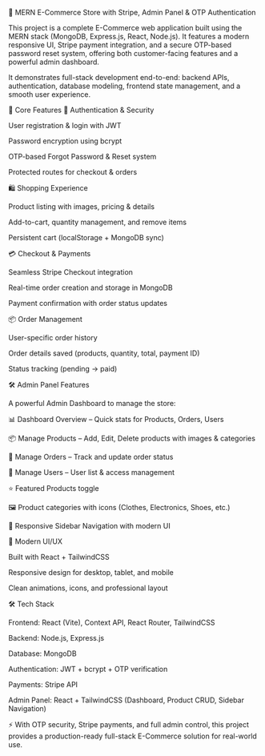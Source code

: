 🛒 MERN E-Commerce Store with Stripe, Admin Panel & OTP Authentication

This project is a complete E-Commerce web application built using the MERN stack (MongoDB, Express.js, React, Node.js).
It features a modern responsive UI, Stripe payment integration, and a secure OTP-based password reset system, offering both customer-facing features and a powerful admin dashboard.

It demonstrates full-stack development end-to-end: backend APIs, authentication, database modeling, frontend state management, and a smooth user experience.

🔑 Core Features
🔐 Authentication & Security

User registration & login with JWT

Password encryption using bcrypt

OTP-based Forgot Password & Reset system

Protected routes for checkout & orders

🛍️ Shopping Experience

Product listing with images, pricing & details

Add-to-cart, quantity management, and remove items

Persistent cart (localStorage + MongoDB sync)

💳 Checkout & Payments

Seamless Stripe Checkout integration

Real-time order creation and storage in MongoDB

Payment confirmation with order status updates

📦 Order Management

User-specific order history

Order details saved (products, quantity, total, payment ID)

Status tracking (pending → paid)

🛠 Admin Panel Features

A powerful Admin Dashboard to manage the store:

📊 Dashboard Overview – Quick stats for Products, Orders, Users

📦 Manage Products – Add, Edit, Delete products with images & categories

🛒 Manage Orders – Track and update order status

👥 Manage Users – User list & access management

⭐ Featured Products toggle

🖼️ Product categories with icons (Clothes, Electronics, Shoes, etc.)

🖤 Responsive Sidebar Navigation with modern UI

🎨 Modern UI/UX

Built with React + TailwindCSS

Responsive design for desktop, tablet, and mobile

Clean animations, icons, and professional layout

🛠 Tech Stack

Frontend: React (Vite), Context API, React Router, TailwindCSS

Backend: Node.js, Express.js

Database: MongoDB

Authentication: JWT + bcrypt + OTP verification

Payments: Stripe API

Admin Panel: React + TailwindCSS (Dashboard, Product CRUD, Sidebar Navigation)

⚡ With OTP security, Stripe payments, and full admin control, this project provides a production-ready full-stack E-Commerce solution for real-world use.
